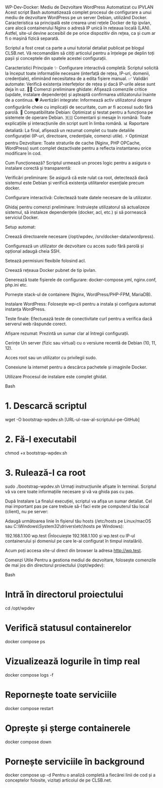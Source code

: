 WP-Dev-Docker: Mediu de Dezvoltare WordPress Automatizat cu IPVLAN
Acest script Bash automatizează complet procesul de configurare a unui mediu de dezvoltare WordPress pe un server Debian, utilizând Docker. Caracteristica sa principală este crearea unei rețele Docker de tip ipvlan, care alocă containerului Nginx o adresă IP unică în rețeaua locală (LAN). Astfel, site-ul devine accesibil de pe orice dispozitiv din rețea, ca și cum ar fi o mașină fizică separată.

Scriptul a fost creat ca parte a unui tutorial detaliat publicat pe blogul CLSB.net. Vă recomandăm să citiți articolul pentru a înțelege pe deplin toți pașii și conceptele din spatele acestei configurații.

Caracteristici Principale
✨ Configurare interactivă completă: Scriptul solicită la început toate informațiile necesare (interfață de rețea, IP-uri, domenii, credențiale), eliminând necesitatea de a edita fișiere manual.
✅ Validări automate: Verifică existența interfețelor de rețea și dacă IP-urile alese sunt deja în uz.
👨‍🏫 Comenzi preliminare ghidate: Afișează comenzile critice (update, instalare dependențe) și așteaptă confirmarea utilizatorului înainte de a continua.
🛡️ Avertizări integrate: Informează activ utilizatorul despre configurările cheie cu implicații de securitate, cum ar fi accesul sudo fără parolă.
🐧 Compatibilitate Debian: Optimizat și testat pentru a funcționa pe sistemele de operare Debian.
🇷🇴 Comentarii și mesaje în română: Toate explicațiile și interacțiunile din script sunt în limba română.
📊 Raportare detaliată: La final, afișează un rezumat complet cu toate detaliile configurației (IP-uri, directoare, credențiale, comenzi utile).
⚡ Optimizat pentru Dezvoltare: Toate straturile de cache (Nginx, PHP OPCache, WordPress) sunt complet dezactivate pentru a reflecta instantaneu orice modificare în cod.

Cum Funcționează?
Scriptul urmează un proces logic pentru a asigura o instalare corectă și transparentă:

Verificări preliminare: Se asigură că este rulat ca root, detectează dacă sistemul este Debian și verifică existența utilitarelor esențiale precum docker.

Configurare interactivă: Colectează toate datele necesare de la utilizator.

Ghidaj pentru comenzi preliminare: Instruiește utilizatorul să actualizeze sistemul, să instaleze dependențele (docker, acl, etc.) și să pornească serviciul Docker.

Setup automat:

Creează directoarele necesare (/opt/wpdev, /srv/docker-data/wordpress).

Configurează un utilizator de dezvoltare cu acces sudo fără parolă și opțional adaugă cheia SSH.

Setează permisiuni flexibile folosind acl.

Creează rețeaua Docker pubnet de tip ipvlan.

Generează toate fișierele de configurare: docker-compose.yml, nginx.conf, php.ini etc.

Pornește stack-ul de containere (Nginx, WordPress/PHP-FPM, MariaDB).

Instalare WordPress: Folosește wp-cli pentru a instala și configura automat instanța WordPress.

Teste finale: Efectuează teste de conectivitate curl pentru a verifica dacă serverul web răspunde corect.

Afișare rezumat: Prezintă un sumar clar al întregii configurații.

Cerințe
Un server (fizic sau virtual) cu o versiune recentă de Debian (10, 11, 12).

Acces root sau un utilizator cu privilegii sudo.

Conexiune la internet pentru a descărca pachetele și imaginile Docker.

Utilizare
Procesul de instalare este complet ghidat.

Bash

# 1. Descarcă scriptul
wget -O bootstrap-wpdev.sh [URL-ul-raw-al-scriptului-pe-GitHub]

# 2. Fă-l executabil
chmod +x bootstrap-wpdev.sh

# 3. Rulează-l ca root
sudo ./bootstrap-wpdev.sh
Urmați instrucțiunile afișate în terminal. Scriptul vă va cere toate informațiile necesare și vă va ghida pas cu pas.

După Instalare
La finalul execuției, scriptul va afișa un sumar detaliat. Cel mai important pas pe care trebuie să-l faci este pe computerul tău local (client), nu pe server:

Adaugă următoarea linie în fișierul tău hosts (/etc/hosts pe Linux/macOS sau C:\Windows\System32\drivers\etc\hosts pe Windows):

192.168.1.100  wp.test
(Înlocuiește 192.168.1.100 și wp.test cu IP-ul containerului și domeniul pe care le-ai configurat în timpul instalării).

Acum poți accesa site-ul direct din browser la adresa http://wp.test.

Comenzi Utile
Pentru a gestiona mediul de dezvoltare, folosește comenzile de mai jos din directorul proiectului (/opt/wpdev):

Bash

# Intră în directorul proiectului
cd /opt/wpdev

# Verifică statusul containerelor
docker compose ps

# Vizualizează logurile în timp real
docker compose logs -f

# Repornește toate serviciile
docker compose restart

# Oprește și șterge containerele
docker compose down

# Pornește serviciile în background
docker compose up -d
Pentru o analiză completă a fiecărei linii de cod și a conceptelor folosite, vizitați articolul de pe CLSB.net.